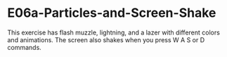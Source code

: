 # E06a-Particles-and-Screen-Shake
 This exercise has flash muzzle, lightning, and a lazer with different colors and animations. The screen also shakes when you press W A S or D commands. 
